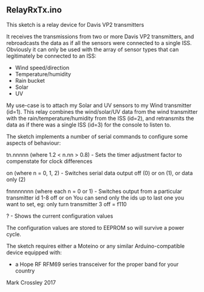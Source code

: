 RelayRxTx.ino
--------------

This sketch is a relay device for Davis VP2 transmitters

It receives the transmissions from two or more Davis VP2 transmitters, and rebroadcasts the data as if all the sensors were connected to a single ISS.
Obviously it can only be used with the array of sensor types that can legitimately be connected to an ISS:
* Wind speed/direction
* Temperature/humidity
* Rain bucket
* Solar
* UV

My use-case is to attach my Solar and UV sensors to my Wind transmitter (id=1). This relay combines the wind/solar/UV data from the wind transmitter with
the rain/temperature/humidity from the ISS (id=2), and retransmits the data as if there was a single ISS (id=3) for the console to listen to.

The sketch implements a number of serial commands to configure some aspects of behaviour:

  tn.nnnnn
  (where 1.2 < n.nn > 0.8) - Sets the timer adjustment factor to compenstate for clock differences

  on
  (where n = 0, 1, 2) - Switches serial data output off (0) or on (1), or data only (2)

  fnnnnnnnn
  (where each n = 0 or 1) - Switches output from a particular transmitter id 1-8 off or on
  You can send only the ids up to last one you want to set, eg: only turn transmitter 3 off = f110

  ? - Shows the current configuration values

The configuration values are stored to EEPROM so will survive a power cycle.

The sketch requires either a Moteino or any similar Arduino-compatible device equipped with:
* a Hope RF RFM69 series transceiver for the proper band for your country

Mark Crossley 2017
